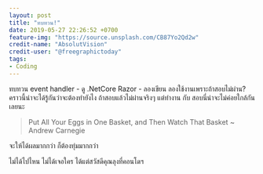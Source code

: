 ```yaml
---
layout: post
title: "ทบทวน!"
date: 2019-05-27 22:26:52 +0700
feature-img: "https://source.unsplash.com/CB87Yo2Qd2w"
credit-name: "AbsolutVision"
credit-user: "@freegraphictoday"
tags:
- Coding
---
```

ทบทวน event handler - ดู .NetCore Razor - ลองเขียน ลองใช้งานเพราะถ้าสอบไม่ผ่าน? คราวนี้น่าจะได้รู้กันว่าจะต้องทำยังไง ถ้าสอบแล้วไม่ผ่านจริงๆ แต่ทำงาน กับ สอบนี่น่าจะไม่ค่อยใกล้กันเลยนะ

> Put All Your Eggs in One Basket, and Then Watch That Basket ~ Andrew Carnegie

จะให้ได้ผลมากกว่า ก็ต้องทุ่มมากกว่า

<i class="fa fa-child" style="color:plum"></i>

ไม่ได้ไปไหน ไม่ได้เจอใคร ได้แต่สวัสดีคุณลุงที่คอนโดฯ
